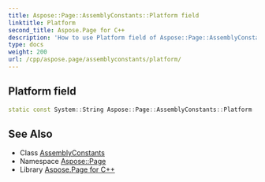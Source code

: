 ```yaml
---
title: Aspose::Page::AssemblyConstants::Platform field
linktitle: Platform
second_title: Aspose.Page for C++
description: 'How to use Platform field of Aspose::Page::AssemblyConstants class in C++.'
type: docs
weight: 200
url: /cpp/aspose.page/assemblyconstants/platform/
---
```

## Platform field




```cpp
static const System::String Aspose::Page::AssemblyConstants::Platform
```

## See Also

* Class [AssemblyConstants](../)
* Namespace [Aspose::Page](../../)
* Library [Aspose.Page for C++](../../../)
